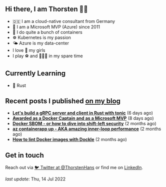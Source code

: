 ## Hi there, I am Thorsten 👋🏼

- 🇩🇪 I am a cloud-native consultant from Germany
- 🔷 I am a Microsoft MVP (Azure) since 2011
- 🐳 I do quite a bunch of containers
- ☸️ Kubernetes is my passion
- 🌤 Azure is my data-center
- I love 💞 my girls
- I play ⚽️ and 🏃🏻‍♂️ in my spare time

## Currently Learning

- 🦀 Rust

## Recent posts I published [on my blog](https://thorsten-hans.com)

- **[Let's build a gRPC server and client in Rust with tonic](https://www.thorsten-hans.com/grpc-services-in-rust-with-tonic/)** (6 days ago)
- **[Awarded as a Docker Captain and as a Microsoft MVP](https://www.thorsten-hans.com/awarded-as-docker-captain-and-microsoft-mvp/)** (8 days ago)
- **[Docker SBOM - or how to dive into shift-left security](https://www.thorsten-hans.com/docker-sbom-dive-into-shift-left-security/)** (2 months ago)
- **[az containerapp up - AKA amazing inner-loop performance](https://www.thorsten-hans.com/az-containerapp-aka-amazing-loop-performance/)** (2 months ago)
- **[How to lint Docker images with Dockle](https://www.thorsten-hans.com/lint-docker-images-with-dockle/)** (2 months ago)

## Get in touch

Reach out via [🐦 Twitter at @ThorstenHans](https://twitter.com/ThorstenHans) or find me on [LinkedIn](https://linkedin.com/in/ThorstenHans).

_last update_: Thu, 14 Jul 2022
